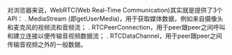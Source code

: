 对浏览器来说，WebRTC(Web Real-Time Communication)其实就是提供了3个API：
. MediaStream (即getUserMedia)，用于获取媒体数据，例如来自摄像头和麦克风的视频流和音频流；
. RTCPeerConnection，用于peer跟peer之间呼叫和建立连接以便传输音视频数据流；
. RTCDataChannel，用于peer跟peer之间传输音视频之外的一般数据。